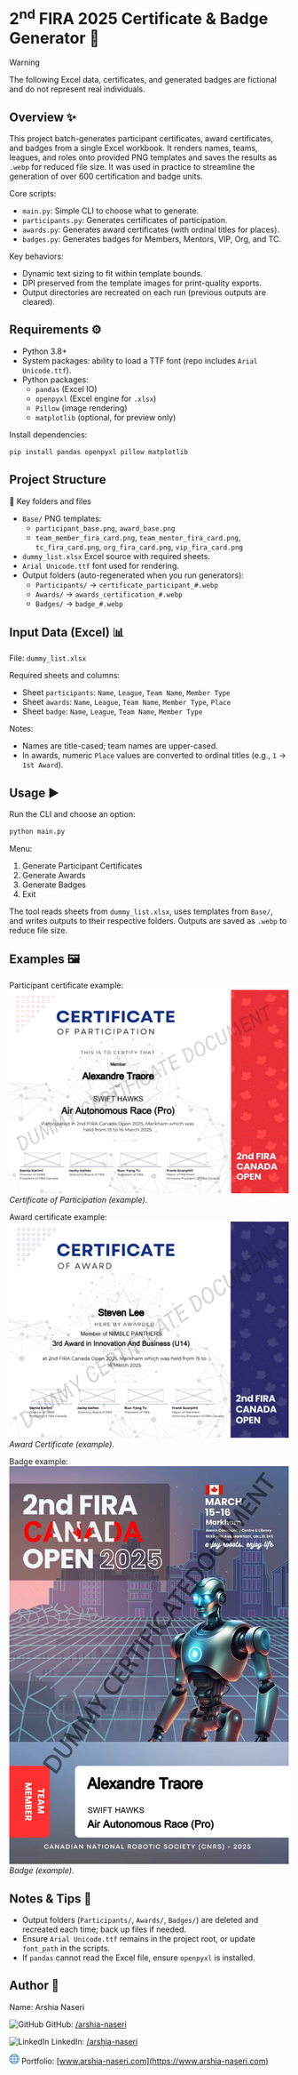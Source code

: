 # 2<sup>nd</sup> FIRA 2025 Certificate & Badge Generator 🏅
> [!Warning] 
> The following Excel data, certificates, and generated badges are fictional and do not represent real individuals.

## Overview ✨

This project batch-generates participant certificates, award certificates, and badges from a single Excel workbook. It renders names, teams, leagues, and roles onto provided PNG templates and saves the results as `.webp` for reduced file size. It was used in practice to streamline the generation of over 600 certification and badge units.

Core scripts:

- `main.py`: Simple CLI to choose what to generate.
- `participants.py`: Generates certificates of participation.
- `awards.py`: Generates award certificates (with ordinal titles for places).
- `badges.py`: Generates badges for Members, Mentors, VIP, Org, and TC.

Key behaviors:

- Dynamic text sizing to fit within template bounds.
- DPI preserved from the template images for print-quality exports.
- Output directories are recreated on each run (previous outputs are cleared).

## Requirements ⚙️

- Python 3.8+
- System packages: ability to load a TTF font (repo includes `Arial Unicode.ttf`).
- Python packages:
  - `pandas` (Excel IO)
  - `openpyxl` (Excel engine for `.xlsx`)
  - `Pillow` (image rendering)
  - `matplotlib` (optional, for preview only)

Install dependencies:

```bash
pip install pandas openpyxl pillow matplotlib
```

## Project Structure

📁 Key folders and files

- `Base/` PNG templates:
  - `participant_base.png`, `award_base.png`
  - `team_member_fira_card.png`, `team_mentor_fira_card.png`, `tc_fira_card.png`, `org_fira_card.png`, `vip_fira_card.png`
- `dummy_list.xlsx` Excel source with required sheets.
- `Arial Unicode.ttf` font used for rendering.
- Output folders (auto-regenerated when you run generators):
  - `Participants/` → `certificate_participant_#.webp`
  - `Awards/` → `awards_certification_#.webp`
  - `Badges/` → `badge_#.webp`

## Input Data (Excel) 📊

File: `dummy_list.xlsx`

Required sheets and columns:

- Sheet `participants`: `Name`, `League`, `Team Name`, `Member Type`
- Sheet `awards`: `Name`, `League`, `Team Name`, `Member Type`, `Place`
- Sheet `badge`: `Name`, `League`, `Team Name`, `Member Type`

Notes:

- Names are title-cased; team names are upper-cased.
- In awards, numeric `Place` values are converted to ordinal titles (e.g., `1` → `1st Award`).

## Usage ▶️

Run the CLI and choose an option:

```bash
python main.py
```

Menu:

1. Generate Participant Certificates
2. Generate Awards
3. Generate Badges
4. Exit

The tool reads sheets from `dummy_list.xlsx`, uses templates from `Base/`, and writes outputs to their respective folders. Outputs are saved as `.webp` to reduce file size.

## Examples 🖼️

Participant certificate example:
![Participant Certificate](Participants/certificate_participant_1.webp)
_Certificate of Participation (example)_.

Award certificate example:
![Award Certificate](Awards/awards_certification_1.webp)
_Award Certificate (example)_.

Badge example:
![Badge](Badges/badge_1.webp)
_Badge (example)_.

## Notes & Tips 📝

- Output folders (`Participants/`, `Awards/`, `Badges/`) are deleted and recreated each time; back up files if needed.
- Ensure `Arial Unicode.ttf` remains in the project root, or update `font_path` in the scripts.
- If `pandas` cannot read the Excel file, ensure `openpyxl` is installed.

## Author 👤

Name: Arshia Naseri

<img src="https://github.githubassets.com/images/modules/logos_page/GitHub-Mark.png" alt="GitHub" width="18" height="18" /> GitHub: [/arshia-naseri](https://github.com/arshia-naseri)

<img src="https://upload.wikimedia.org/wikipedia/commons/c/ca/LinkedIn_logo_initials.png" alt="LinkedIn" width="18" height="18" /> LinkedIn: [/arshia-naseri](https://www.linkedin.com/in/arshia-naseri)

<img src="https://raw.githubusercontent.com/twitter/twemoji/master/assets/72x72/1f310.png" alt="Portfolio" width="18" height="18" /> Portfolio: [www.arshia-naseri.com](https://www.arshia-naseri.com)
